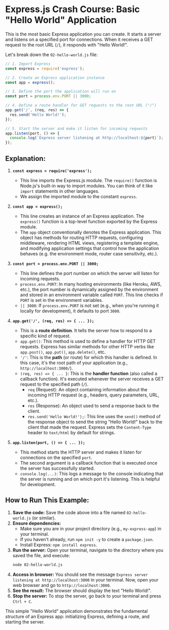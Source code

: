 # Express.js Crash Course: Basic "Hello World" Application

This is the most basic Express application you can create. It starts a server and listens on a specified port for connections. When it receives a GET request to the root URL (`/`), it responds with "Hello World!".

Let's break down the `02-hello-world.js` file:

```javascript
// 1. Import Express
const express = require('express');

// 2. Create an Express application instance
const app = express();

// 3. Define the port the application will run on
const port = process.env.PORT || 3000;

// 4. Define a route handler for GET requests to the root URL ("/")
app.get('/', (req, res) => {
  res.send('Hello World!');
});

// 5. Start the server and make it listen for incoming requests
app.listen(port, () => {
  console.log(`Express server listening at http://localhost:${port}`);
});
```

## Explanation:

1.  **`const express = require('express');`**
    *   This line imports the Express.js module. The `require()` function is Node.js's built-in way to import modules. You can think of it like `import` statements in other languages.
    *   We assign the imported module to the constant `express`.

2.  **`const app = express();`**
    *   This line creates an instance of an Express application. The `express()` function is a top-level function exported by the Express module.
    *   The `app` object conventionally denotes the Express application. This object has methods for routing HTTP requests, configuring middleware, rendering HTML views, registering a template engine, and modifying application settings that control how the application behaves (e.g. the environment mode, router case sensitivity, etc.).

3.  **`const port = process.env.PORT || 3000;`**
    *   This line defines the port number on which the server will listen for incoming requests.
    *   `process.env.PORT`: In many hosting environments (like Heroku, AWS, etc.), the port number is dynamically assigned by the environment and stored in an environment variable called `PORT`. This line checks if `PORT` is set in the environment variables.
    *   `|| 3000`: If `process.env.PORT` is not set (e.g., when you're running it locally for development), it defaults to port `3000`.

4.  **`app.get('/', (req, res) => { ... });`**
    *   This is a **route definition**. It tells the server how to respond to a specific kind of request.
    *   `app.get()`: This method is used to define a handler for HTTP GET requests. Express has similar methods for other HTTP verbs like `app.post()`, `app.put()`, `app.delete()`, etc.
    *   `'/'`: This is the **path** (or route) for which this handler is defined. In this case, it's the root path of your application (e.g., `http://localhost:3000/`).
    *   `(req, res) => { ... }`: This is the **handler function** (also called a callback function). It's executed whenever the server receives a GET request to the specified path (`/`).
        *   `req` (Request): An object containing information about the incoming HTTP request (e.g., headers, query parameters, URL, etc.).
        *   `res` (Response): An object used to send a response back to the client.
        *   `res.send('Hello World!');`: This line uses the `send()` method of the response object to send the string "Hello World!" back to the client that made the request. Express sets the `Content-Type` header to `text/html` by default for strings.

5.  **`app.listen(port, () => { ... });`**
    *   This method starts the HTTP server and makes it listen for connections on the specified `port`.
    *   The second argument is a callback function that is executed once the server has successfully started.
    *   `console.log(...)`: This logs a message to the console indicating that the server is running and on which port it's listening. This is helpful for development.

## How to Run This Example:

1.  **Save the code:** Save the code above into a file named `02-hello-world.js` (or similar).
2.  **Ensure dependencies:**
    *   Make sure you are in your project directory (e.g., `my-express-app`) in your terminal.
    *   If you haven't already, run `npm init -y` to create a `package.json`.
    *   Install Express: `npm install express`.
3.  **Run the server:** Open your terminal, navigate to the directory where you saved the file, and execute:
    ```bash
    node 02-hello-world.js
    ```
4.  **Access in browser:** You should see the message `Express server listening at http://localhost:3000` in your terminal. Now, open your web browser and go to `http://localhost:3000`.
5.  **See the result:** The browser should display the text "Hello World!".
6.  **Stop the server:** To stop the server, go back to your terminal and press `Ctrl + C`.

This simple "Hello World" application demonstrates the fundamental structure of an Express app: initializing Express, defining a route, and starting the server.
